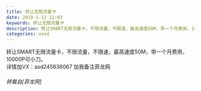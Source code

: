 ```yaml
---
title: 转让无限流量卡
date: 2019-1-13 22:03
keywords: 转让无限流量卡
description: 转让SMART无限流量卡，不限流量，不限速，最高速度50M，带一个月费用，10000P可小刀。详情加VX：asd245636067 加我备注菲龙网
categories: used
---
```

<td class="t_f" id="postmessage_2685191">

转让SMART无限流量卡，不限流量，不限速，最高速度50M，带一个月费用，10000P可小刀。<br/>
详情加VX：asd245636067 加我备注菲龙网</td>
###### 转载自[菲龙网]
